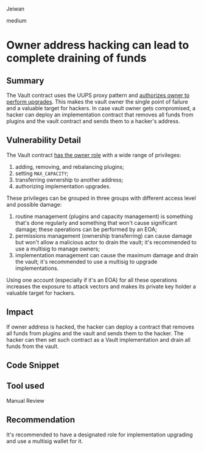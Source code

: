 Jeiwan

medium

# Owner address hacking can lead to complete draining of funds

## Summary
The Vault contract uses the UUPS proxy pattern and [authorizes owner to perform upgrades](https://github.com/sherlock-audit/2022-10-mycelium/blob/main/mylink-contracts/src/Vault.sol#L301). This makes the vault owner the single point of failure and a valuable target for hackers. In case vault owner gets compromised, a hacker can deploy an implementation contract that removes all funds from plugins and the vault contract and sends them to a hacker's address.

## Vulnerability Detail
The Vault contract [has the owner role](https://github.com/sherlock-audit/2022-10-mycelium/blob/main/mylink-contracts/src/Vault.sol#L35) with a wide range of privileges:
1. adding, removing, and rebalancing plugins;
1. setting `MAX_CAPACITY`;
1. transferring ownership to another address;
1. authorizing implementation upgrades.

These privileges can be grouped in three groups with different access level and possible damage:
1. routine management (plugins and capacity management) is something that's done regularly and something that won't cause significant damage; these operations can be performed by an EOA;
1. permissions management (ownership transferring) can cause damage but won't allow a malicious actor to drain the vault; it's recommended to use a multisig to manage owners;
1. implementation management can cause the maximum damage and drain the vault; it's recommended to use a multisig to upgrade implementations.

Using one account (especially if it's an EOA) for all these operations increases the exposure to attack vectors and makes its private key holder a valuable target for hackers.

## Impact
If owner address is hacked, the hacker can deploy a contract that removes all funds from plugins and the vault and sends them to the hacker. The hacker can then set such contract as a Vault implementation and drain all funds from the vault.

## Code Snippet

## Tool used

Manual Review

## Recommendation
It's recommended to have a designated role for implementation upgrading and use a multisig wallet for it.